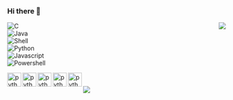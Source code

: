 ### Hi there 👋

<img align="right" src="https://github-readme-stats.anuraghazra1.vercel.app/api/top-langs/?username=JohnRyk&layout=compact&hide_border=true&theme=vue-dark" />

![C](https://img.shields.io/badge/-C-192133?style=flat-square&logo=C&logoColor=white)</br>
![Java](https://img.shields.io/badge/-Java-192133?style=flat-square&logo=java&logoColor=white)</br>
![Shell](https://img.shields.io/badge/-Shell-192133?style=flat-square&logo=Shell&logoColor=white)</br>
![Python](https://img.shields.io/badge/-Python-192133?style=flat-square&logo=python&logoColor=white)</br>
![Javascript](https://img.shields.io/badge/-Javascript-192133?style=flat-square&logo=javascript&logoColor=white)</br>
![Powershell](https://img.shields.io/badge/-Powershell-192133?style=flat-square&logo=Powershell&logoColor=white)</br>

<img src="https://www.vectorlogo.zone/logos/linux/linux-icon.svg" align="left" width="32" title="python"><img src="https://www.vectorlogo.zone/logos/raspberrypi/raspberrypi-icon.svg" align="left" width="32" title="python"><img src="https://www.vectorlogo.zone/logos/php/php-icon.svg" align="left" width="32" title="python"><img src="https://www.vectorlogo.zone/logos/android/android-icon.svg" align="left" width="32" title="python"><img src="https://www.vectorlogo.zone/logos/google_chrome/google_chrome-icon.svg" align="left" width="32" title="python"></br>

<img align="middle" src="https://github-readme-stats.vercel.app/api?username=JohnRyk&hide=contribs&include_all_commits=true&count_private-true&custom_title=JohnRyk's%20GitHub%20Stats&line_height=25&show_icons=true&hide_border=true&bg_color=192133&title_color=efb752&icon_color=efb752&text_color=70bed9">

